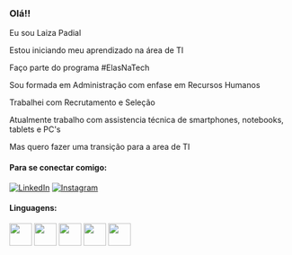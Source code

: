 ### Olá!!

Eu sou Laiza Padial

Estou iniciando meu aprendizado na área de TI

Faço parte do programa #ElasNaTech

Sou formada em Administração com enfase em Recursos Humanos

Trabalhei com Recrutamento e Seleção

Atualmente trabalho com assistencia técnica de smartphones, notebooks, tablets e PC's

Mas quero fazer uma transição para a area de TI

#### Para se conectar comigo:

[![LinkedIn](https://img.shields.io/badge/LinkedIn-0077B5?style=for-the-badge&logo=linkedin&logoColor=white)](www.linkedin.com/in/laizapadial)
[![Instagram](https://img.shields.io/badge/Instagram-E4405F?style=for-the-badge&logo=instagram&logoColor=white)](https://instagram.com/laizapadial?igshid=YmMyMTA2M2Y=)

#### Linguagens:

<div>
<img align="centeer" alt"Laiza-html" heigth="30" width="40" src="https://cdn.jsdelivr.net/gh/devicons/devicon/icons/html5/html5-original-wordmark.svg">
<img align="centeer" alt"Laiza-css" heigth="30" width="40" src="https://cdn.jsdelivr.net/gh/devicons/devicon/icons/css3/css3-original-wordmark.svg">
<img align="centeer" alt"Laiza-java" heigth="30" width="40" src="https://cdn.jsdelivr.net/gh/devicons/devicon/icons/javascript/javascript-original.svg">
<img align="centeer" alt"Laiza-java" heigth="30" width="40" src="https://cdn.jsdelivr.net/gh/devicons/devicon/icons/python/python-original.svg" />
<img align="centeer" alt"Laiza-java" heigth="30" width="40" src="https://cdn.jsdelivr.net/gh/devicons/devicon/icons/php/php-original.svg" />
</div>
